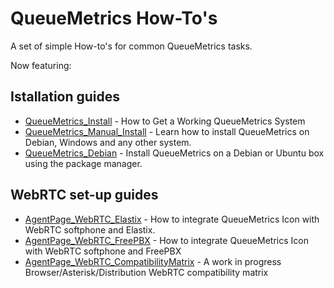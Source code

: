 QueueMetrics How-To's
=====================

A set of simple How-to's for common QueueMetrics tasks.

Now featuring:

## Istallation guides

* [QueueMetrics_Install](QueueMetricsInstall.md) - How to Get a Working QueueMetrics System
* [QueueMetrics_Manual_Install](QueueMetricsManualInstall.md) - Learn how to install QueueMetrics on Debian, Windows and any other system.
* [QueueMetrics_Debian](ueueMetricsDebian.md) - Install QueueMetrics on a Debian or Ubuntu box using the package manager.

## WebRTC set-up guides

* [AgentPage_WebRTC_Elastix](AgentPage_WebRTC_Elastix.md) - How to integrate QueueMetrics Icon with WebRTC softphone and Elastix.
* [AgentPage_WebRTC_FreePBX](AgentPage_WebRTC_FreePBX.md) - How to integrate QueueMetrics Icon with WebRTC softphone and FreePBX
* [AgentPage_WebRTC_CompatibilityMatrix](AgentPage_WebRTC_CompatibilityMatrix.md) - A work in progress Browser/Asterisk/Distribution WebRTC compatibility matrix 

